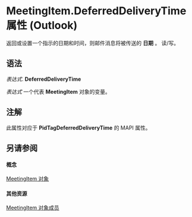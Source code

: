 
# MeetingItem.DeferredDeliveryTime 属性 (Outlook)

返回或设置一个指示的日期和时间，则邮件消息将被传送的 **日期** 。 读/写。


## 语法

 _表达式_. **DeferredDeliveryTime**

 _表达式_ 一个代表 **MeetingItem** 对象的变量。


## 注解

此属性对应于 **PidTagDeferredDeliveryTime** 的 MAPI 属性。


## 另请参阅


#### 概念


[MeetingItem 对象](b75730f5-b395-3d66-5acd-b64fd8fcd78f.md)
#### 其他资源


[MeetingItem 对象成员](9ae6a19d-d326-4c37-90d8-5ed9933672a0.md)